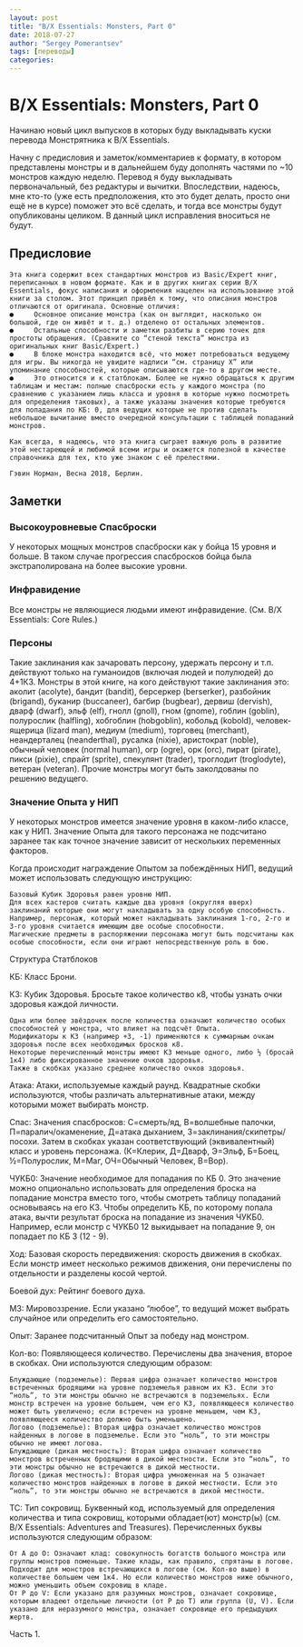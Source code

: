 ```yaml
---
layout: post
title: "B/X Essentials: Monsters, Part 0"
date: 2018-07-27
author: "Sergey Pomerantsev"
tags: [переводы]
categories:
---
```


# B/X Essentials: Monsters, Part 0

Начинаю новый цикл выпусков в которых буду выкладывать куски перевода Монстрятника к B/X Essentials.

Начну с предисловия и заметок/комментариев к формату, в котором представлены монстры и в дальнейшем буду дополнять частями по ~10 монстров каждую неделю. Перевод я буду выкладывать первоначальный, без редактуры и вычитки. Впоследствии, надеюсь, мне кто-то (уже есть предположения, кто это будет делать, просто они ещё не в курсе) поможет это всё сделать, и тогда все монстры будут опубликованы целиком. В данный цикл исправления вноситься не будут.
## Предисловие

    Эта книга содержит всех стандартных монстров из Basic/Expert книг, переписанных в новом формате. Как и в других книгах серии B/X Essentials, фокус написания и оформления нацелен на использование этой книги за столом. Этот принцип привёл к тому, что описания монстров отличаются от оригинала. Основные отличия:
    ●     Основное описание монстра (как он выглядит, насколько он большой, где он живёт и т. д.) отделено от остальных элементов.
    ●     Остальные способности и заметки разбиты в серию точек для простоты обращения. (Сравните со “стеной текста” монстра из оригинальных книг Basic/Expert.)
    ●     В блоке монстра находится всё, что может потребоваться ведущему для игры. Вы никогда не увидите надписи “см. страницу Х” или упоминание способностей, которые описываются где-то в другом месте.
    ●     Это относится и к статблокам. Более не нужно обращаться к другим таблицам и местам: полные спасброски есть у каждого монстра (по сравнению с указанием лишь класса и уровня в которые нужно посмотреть для определения таковых), а также указаны значения которые требуются для попадания по КБ: 0, для ведущих которые не против сделать небольшое вычитание вместо очередной консультации с таблицей попаданий монстров.

    Как всегда, я надеюсь, что эта книга сыграет важную роль в развитие этой нестареющей и любимой всеми игры и окажется полезной в качестве справочника для тех, кто уже знаком с её прелестями.

    Гэвин Норман, Весна 2018, Берлин.

## Заметки
### Высокоуровневые Спасброски

У некоторых мощных монстров спасброски как у бойца 15 уровня и больше. В таком случае прогрессия спасбросков бойца была экстраполирована на более высокие уровни.
### Инфравидение

Все монстры не являющиеся людьми имеют инфравидение. (См. B/X Essentials: Core Rules.)
### Персоны

Такие заклинания как зачаровать персону, удержать персону и т.п. действуют только на гуманоидов (включая людей и полулюдей) до 4+1КЗ. Монстры в этой книге, на кого действуют такие заклинания это: аколит (acolyte), бандит (bandit), берсеркер (berserker), разбойник (brigand), буканир (buccaneer), багбир (bugbear), дервиш (dervish), дварф (dwarf), эльф (elf), гнолл (gnoll), гном (gnome), гоблин (goblin), полурослик (halfling), хобгоблин (hobgoblin), кобольд (kobold), человек-ящерица (lizard man), медиум (medium), торговец (merchant), неандерталец (neanderthal), русалка (nixie), аристократ (noble), обычный человек (normal human), огр (ogre), орк (orc), пират (pirate), пикси (pixie), спрайт (sprite), спекулянт (trader), троглодит (troglodyte), ветеран (veteran). Прочие монстры могут быть заколдованы по решению ведущего.
### Значение Опыта у НИП

У некоторых монстров имеется значение уровня в каком-либо классе, как у НИП. Значение Опыта для такого персонажа не подсчитано заранее так как точное значение зависит от нескольких переменных факторов.

Когда происходит награждение Опытом за побеждённых НИП, ведущий может использовать следующую инструкцию:

    Базовый Кубик Здоровья равен уровню НИП.
    Для всех кастеров считать каждые два уровня (округляя вверх) заклинаний которые они могут накладывать за одну особую способность. Например, персонаж, который может накладывать заклинания 1-го, 2-го и 3-го уровня считается имеющим две особые способности.
    Магические предметы в распоряжении персонажа могут быть подсчитаны как особые способности, если они играют непосредственную роль в бою.

Структура Статблоков

КБ: Класс Брони.

КЗ: Кубик Здоровья. Бросьте такое количество к8, чтобы узнать очки здоровья каждой личности.

    Одна или более звёздочек после количества означают количество особых способностей у монстра, что влияет на подсчёт Опыта.
    Модификаторы к КЗ (например +3, -1) применяются к суммарным очкам здоровья после всех необходимых бросков к8.
    Некоторые перечисленный монстры имеют КЗ меньше одного, либо ½ (бросай 1к4) либо фиксированное значение очков здоровья.
    Также в скобках указано среднее количество очков здоровья.

Атака: Атаки, используемые каждый раунд. Квадратные скобки используются, чтобы различать альтернативные атаки, между которыми может выбирать монстр.

Спас: Значения спасбросков: С=смерть/яд, В=волшебные палочки, П=паралич/окаменение, Д=атака дыханием, З=заклинания/скипетры/посохи. Затем в скобках указан соответствующий (эквивалентный) класс и уровень персонажа. (К=Клерик, Д=Дварф, Э=Эльф, Б=Боец, ½=Полурослик, М=Маг, ОЧ=Обычный Человек, В=Вор).

ЧУКБ0: Значение необходимое для попадания по КБ 0. Это значение можно опционально использовать для определения броска на попадание монстра вместо того, чтобы смотреть таблицу попаданий основываясь на его КЗ. Чтобы определить КБ, по которому попала атака, вычти результат броска на попадание из значения ЧУКБ0. Например, если монстр с ЧУКБ0 12 выкидывает на попадание 9, он попадает по КБ 3 (12 - 9).

Ход: Базовая скорость передвижения: скорость движения в скобках. Если монстр имеет несколько режимов движения, они перечислены по отдельности и разделены косой чертой.

Боевой дух: Рейтинг боевого духа.

МЗ: Мировоззрение. Если указано “любое”, то ведущий может выбрать случайное или определить его самостоятельно.

Опыт: Заранее подсчитанный Опыт за победу над монстром.

Кол-во: Появляющееся количество. Перечислены два значения, второе в скобках. Они используются следующим образом:

    Блуждающие (подземелье): Первая цифра означает количество монстров встреченных бродящими на уровне подземелья равном их КЗ. Если это “ноль”, то эти монстры обычно не встречаются в подземельях. Если монстр встречен на уровне большем, чем его КЗ, появляющееся количество может быть увеличено; если встречен на уровне меньшем, чем КЗ, появляющееся количество должно быть уменьшено.
    Логово (подземелье): Вторая цифра означает количество монстров найденных в логове в подземелье. Если это “ноль”, то эти монстры обычно не имеют логова.
    Блуждающие (дикая местность): Вторая цифра означает количество монстров встреченных бродящими в дикой местности. Если это “ноль”, то эти монстры обычно не встречаются в дикой местности.
    Логово (дикая местность): Вторая цифра умноженная на 5 означает количество монстров найденных в логове в дикой местности. Если это “ноль”, то эти монстры обычно не встречаются в дикой местности.

ТС: Тип сокровищ. Буквенный код, используемый для определения количества и типа сокровищ, которыми обладает(ют) монстр(ы) (см. B/X Essentials: Adventures and Treasures). Перечисленных буквы используются следующим образом:

    От A до O: Означают клад: совокупность богатств большого монстра или группы монстров поменьше. Такие клады, как правило, спрятаны в логове. Подходит для монстров встречающихся в логове (см. Кол-во выше) в количестве большем чем 1к4. Но если количество монстров ниже обычного, можно уменьшить объем сокровищ в кладе.
    От P до V: Если указано для разумных монстров, означает сокровище, которым владеют отдельные личности (от P до T) или группа (U, V). Если указано для неразумного монстра, означает сокровище его предыдущих жертв.

Часть 1.



